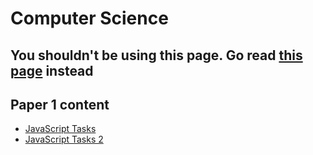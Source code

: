 # Computer Science

## You shouldn't be using this page. Go read [this page](.pandoc/index.html) instead

## Paper 1 content

- [JavaScript Tasks](Paper1/javascript_tasks.html)
- [JavaScript Tasks 2](Paper1/javascript2/markdown-pandoc-out.html)
